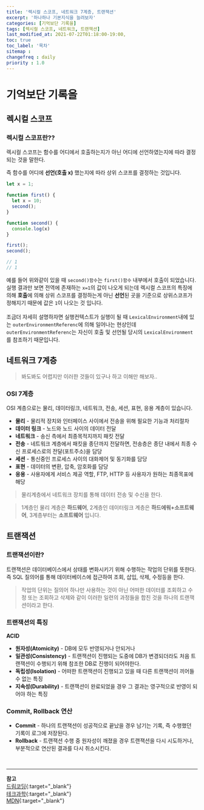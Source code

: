 ```yaml
---
title: '렉시컬 스코프, 네트워크 7계층, 트랜잭션'
excerpt: '하나하나 기본지식을 늘려보자' 
categories: [기억보단 기록을]
tags: [렉시컬 스코프, 네트워크, 트랜잭션]
last_modified_at: 2021-07-22T01:18:00-19:00, 
toc: true 
toc_label: '목차'
sitemap :
changefreq : daily
priority : 1.0
---
```


# 기억보단 기록을

## 렉시컬 스코프

### 렉시컬 스코프란??

렉시컬 스코프는 함수를 어디에서 호출하는지가 아닌 어디에 선언하였는지에 따라 결정되는 것을 말한다.

즉 함수를 어디에 **선언(호출 x)** 했는지에 따라 상위 스코프를 결정하는 것입니다.

```js
let x = 1;

function first() {
  let x = 10;
  second();
}

function second() {
  console.log(x)
}

first();
second();

// 1
// 1
```

예를 들어 위와같이 있을 때 `second()함수`는 `first()함수` 내부에서 호출이 되었습니다. <br>
실행 결과만 보면 전역에 존재하는 `x=1`의 값이 나오게 되는데 렉시컬 스코프의 특징에 의해 **호출**에 의해 상위 스코프를 결정하는게 아닌
**선언**된 곳을 기준으로 상위스코프가 정해지기 때문에 값은 `1`이 나오는 것 입니다.
<br><br>
조금더 자세히 설명하자면 실행컨텍스트가 실행이 될 때 `LexicalEnvironment`내에 있는 `outerEnvironmentReferenc`에 의해 일어나는 현상인데 
`outerEnvironmentReferenc`는 자신이 호출 및 선언될 당시의 `LexicalEnvironment`를 참조하기 때문입니다.

## 네트워크 7계층

> 봐도봐도 어렵지만 이러한 것들이 있구나 하고 이해만 해보자..

### OSI 7계층

OSI 계층으로는 물리, 데이터링크, 네트워크, 전송, 세션, 표현, 응용 계층이 있습니다.

- **물리** - 물리적 장치와 인터페이스 사이에서 전송을 위해 필요한 기능과 처리절차
- **데이터 링크** - 노드와 노드 사이의 데이터 전달
- **네트워크** - 송신 측에서 최종목적지까지 패킷 전달
- **전송** - 네트워크 계층에서 패킷을 종단까지 전달하면, 전송층은 종단 내에서 최종 수신 프로세스로의 전달(포트주소)을 담당
- **세션** - 통신중인 프로세스 사이의 대화제어 및 동기화를 담당
- **표현** - 데이터의 변환, 압축, 암호화를 담당
- **응용** - 사용자에게 서비스 제공 역할, FTP, HTTP 등 사용자가 원하는 최종목표에 해당

> 물리계층에서 네트워크 장치를 통해 데이터 전송 및 수신을 한다.

> 1계층인 물리 계층은 **하드웨어**, 2계층인 데이터링크 계층은 **하드에워+소프트웨어**, 3계층부터는 **소프트웨어** 입니다. 

## 트랜잭션

### 트랜잭션이란?

트랜잭션은 데이터베이스에서 상태를 변화시키기 위해 수행하는 작업의 단위를 뜻한다.<br>
즉 SQL 질의어를 통해 데이터베이스에 접근하여 조회, 삽입, 삭제, 수정등을 한다.

> 작업의 단위는 질의어 하나만 사용하는 것이 아닌 어떠한 데이터를 조회하고 수정 또는 조회하고 삭제와 같이 이러한 일련의 과정들을 합친 것을 하나의 트랜잭션이라고 한다.

### 트랜잭션의 특징

**ACID**
- **원자성(Atomicity)** - DB에 모두 반영되거나 안되거나
- **일관성(Consistency)** - 트랜잭션이 진행되는 도중에 DB가 변경되더라도 처음 트랜잭션이 수행되기 위해 참조한 DB로 진행이 되어야한다.
- **독립성(Isolation)** - 어떠한 트랜잭션이 진행되고 있을 때 다른 트랜잭션이 끼어들 수 없는 특징
- **지속성(Durability)** - 트랜잭션이 완료되었을 경우 그 결과는 영구적으로 반영이 되어야 하는 특징

### Commit, Rollback 연산

- **Commit** - 하나의 트랜잭션이 성공적으로 끝났을 경우 남기는 기록, 즉 수행했던 기록이 로그에 저장된다. 
- **Rollback** - 트랜잭션 수행 중 원자성이 깨졌을 경우 트랜잭션을 다시 시도하거나, 부분적으로 연산된 결과를 다시 취소시킨다. 

<br>

---

**참고** <br>
[드림코딩](https://www.youtube.com/watch?v=4ezXhCuT2mw){:target="\_blank"} <br>
[테크과학](https://www.youtube.com/watch?v=FCH9ufdKxWE){:target="\_blank"} <br>
[MDN](https://developer.mozilla.org/ko/docs/Web/JavaScript){:target="\_blank"} <br>


